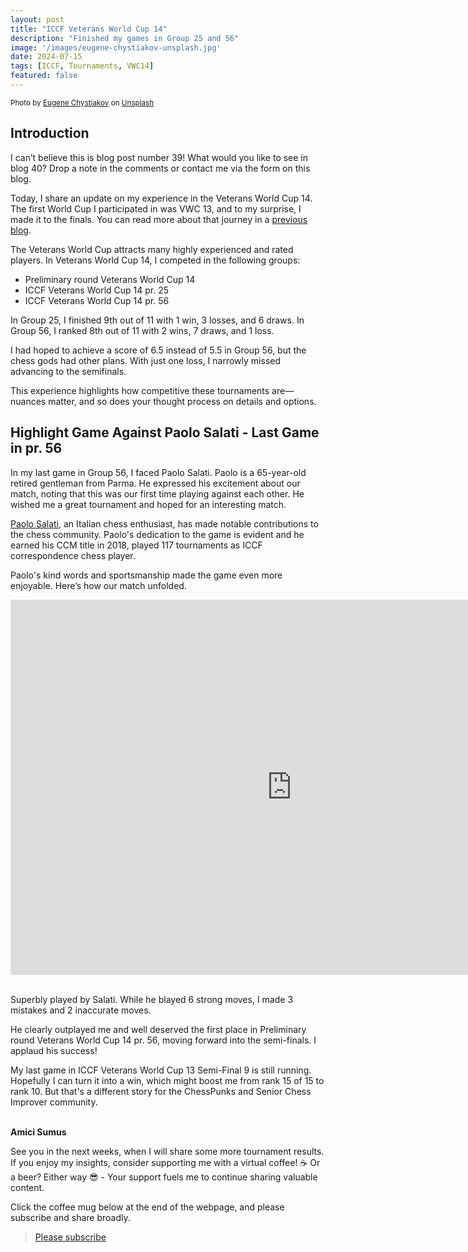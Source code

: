 ```yaml
---
layout: post
title: "ICCF Veterans World Cup 14"
description: "Finished my games in Group 25 and 56"
image: '/images/eugene-chystiakov-unsplash.jpg'
date: 2024-07-15
tags: [ICCF, Tournaments, VWC14]
featured: false
---
```


<small>Photo by <a href="https://unsplash.com/@eugenechystiakov?utm_content=creditCopyText&utm_medium=referral&utm_source=unsplash">Eugene Chystiakov</a> on <a href="https://unsplash.com/photos/chess-pieces-on-chess-board-sRRhKMeCeXY?utm_content=creditCopyText&utm_medium=referral&utm_source=unsplash">Unsplash</a>
  </small>

## Introduction

I can’t believe this is blog post number 39! What would you like to see in blog 40? Drop a note in the comments or contact me via the form on this blog.

Today, I share an update on my experience in the Veterans World Cup 14. The first World Cup I participated in was VWC 13, and to my surprise, I made it to the finals. You can read more about that journey in a [previous blog](https://chess.myvortexcloud.com/Navigating-the-Giants).

The Veterans World Cup attracts many highly experienced and rated players. In Veterans World Cup 14, I competed in the following groups:

- Preliminary round Veterans World Cup 14
- ICCF Veterans World Cup 14 pr. 25
- ICCF Veterans World Cup 14 pr. 56

In Group 25, I finished 9th out of 11 with 1 win, 3 losses, and 6 draws. In Group 56, I ranked 8th out of 11 with 2 wins, 7 draws, and 1 loss.

I had hoped to achieve a score of 6.5 instead of 5.5 in Group 56, but the chess gods had other plans. With just one loss, I narrowly missed advancing to the semifinals.

This experience highlights how competitive these tournaments are—nuances matter, and so does your thought process on details and options.

## Highlight Game Against Paolo Salati - Last Game in pr. 56

In my last game in Group 56, I faced Paolo Salati. Paolo is a 65-year-old retired gentleman from Parma. He expressed his excitement about our match, noting that this was our first time playing against each other. He wished me a great tournament and hoped for an interesting match.

[Paolo Salati](https://www.iccf.com/player?id=249003), an Italian chess enthusiast, has made notable contributions to the chess community. Paolo's dedication to the game is evident and he earned his CCM title in 2018, played 117 tournaments as ICCF correspondence chess player.

Paolo's kind words and sportsmanship made the game even more enjoyable. Here’s how our match unfolded.

<iframe style='border: 0;' width='900px' height='600px' src='https://share.chessbase.com/SharedGames/frame/?p=UcUPhZKQxDl6MbTsGwnKCcy+lSfbHUS2xKorHH3ctibeHTgbrlPtJdfjGqtZF0kb'></iframe>

<br>
<br>

Superbly played by Salati. While he blayed 6 strong moves, I made 3 mistakes and 2 inaccurate moves.

He clearly outplayed me and well deserved the first place in Preliminary round Veterans World Cup 14 pr. 56, moving forward into the semi-finals.
I applaud his success!

My last game in ICCF Veterans World Cup 13 Semi-Final 9 is still running. Hopefully I can turn it into a win, which might boost me from rank 15 of 15 to rank 10. But that's a different story for the ChessPunks and Senior Chess Improver community.
<br>
<br>

**Amici Sumus**

See you in the next weeks, when I will share some more tournament results. If you enjoy my insights, consider supporting me with a virtual coffee! ☕️ Or a beer? Either way 😎 - Your support fuels me to continue sharing valuable content.

Click the coffee mug below at the end of the webpage, and please subscribe and share broadly.

> [Please subscribe](https://follow.it/senior-chess-improver?leanpub)
